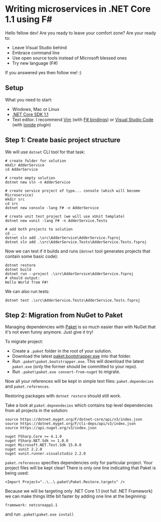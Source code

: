 Writing microservices in .NET Core 1.1 using F#
===

Hello fellow dev! Are you ready to leave your comfort zone? Are your ready to:

* Leave Visual Studio behind
* Embrace command line
* Use open source tools instead of Microsoft blessed ones
* Try new language (F#)

If you answered yes then follow me! :)

## Setup

What you need to start:

* Windows, Mac or Linux
* [.NET Core SDK 1.1](https://www.microsoft.com/net/download/core)
* Text editor. I recommend [Vim](http://www.vim.org/) (with [F# bindings](https://github.com/fsharp/vim-fsharp)) or [Visual Studio Code](https://code.visualstudio.com/) (with [Ionide](http://ionide.io/) plugin)

## Step 1: Create basic project structure

We will use ``dotnet`` CLI tool for that task:

    # create folder for solution
    mkdir AdderService
    cd AdderService

    # create empty solution
    dotnet new sln -n AdderService

    # create service project of type... console (which will become Microservice)
    mkdir src
    cd src
    dotnet new console -lang F# -n AdderService

    # create unit test project (we will use xUnit template)
    dotnet new xunit -lang F# -n AdderService.Tests

    # add both projects to solution
    cd ..
    dotnet sln add .\src\AdderService\AdderService.fsproj
    dotnet sln add .\src\AdderService.Tests\AdderService.Tests.fsproj

Now we can test if it builds and runs (`dotnet` tool generates projects that contain some basic code):

    dotnet restore
    dotnet build
    dotnet run --project .\src\AdderService\AdderService.fsproj
    # should output:
    Hello World from F#!

We can also run tests:

    dotnet test .\src\AdderService.Tests\AdderService.Tests.fsproj

## Step 2: Migration from NuGet to Paket

Managing dependencies with [Paket](https://fsprojects.github.io/Paket/) is so much easier than with NuGet that it's not even funny anymore. Just give it try!

To migrate project:

* Create a `.paket` folder in the root of your solution.
* Download the latest [paket.bootstrapper.exe](https://github.com/fsprojects/Paket/releases/latest) into that folder.
* Run `.paket\paket.bootstrapper.exe`. This will download the latest `paket.exe` (only the former should be committed to your repo).
* Run `.paket\paket.exe convert-from-nuget` to migrate.

Now all your references will be kept in simple text files: ``paket.dependecies`` and ``paket.references``.

Restoring packages with ``dotnet restore`` should still work.

Take a look at `paket.depnendecies` which contains top level dependencies from all projects in the solution:

    source https://dotnet.myget.org/F/dotnet-core/api/v3/index.json
    source https://dotnet.myget.org/F/cli-deps/api/v3/index.json
    source https://api.nuget.org/v3/index.json

    nuget FSharp.Core >= 4.1.0
    nuget FSharp.NET.Sdk >= 1.0.0
    nuget Microsoft.NET.Test.Sdk 15.0.0
    nuget xunit 2.2.0
    nuget xunit.runner.visualstudio 2.2.0

``paket.references`` specifies dependencies only for particular project. Your project files will be kept clear! There is only one line indicating that Paket is being used:

    <Import Project="..\..\.paket\Paket.Restore.targets" />

Because we will be targeting only .NET Core 1.1 (not full .NET Framework) we can make things little bit faster by adding one line at the beginning:

    framework: netcoreapp1.1

and run `.paket\paket.exe install`